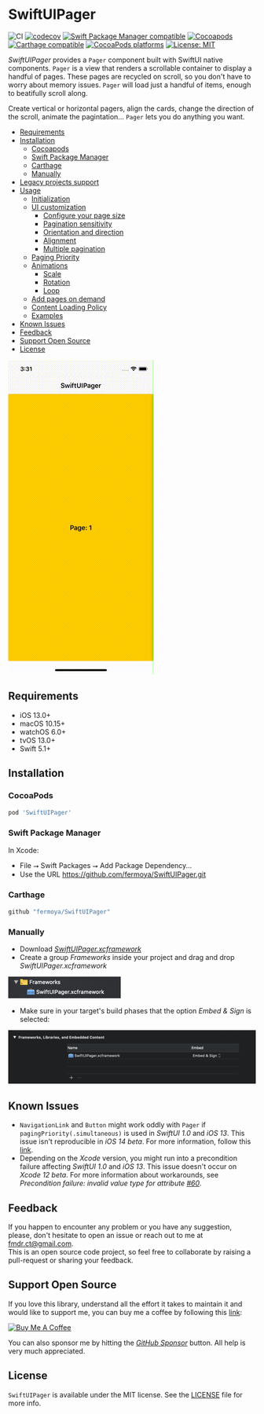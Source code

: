 # SwiftUIPager

![CI](https://github.com/fermoya/SwiftUIPager/workflows/Unit%20Tests/badge.svg)
[![codecov](https://codecov.io/gh/fermoya/SwiftUIPager/branch/develop/graph/badge.svg)](https://codecov.io/gh/fermoya/SwiftUIPager)
[![Swift Package Manager compatible](https://img.shields.io/badge/Swift%20Package%20Manager-compatible-brightgreen.svg)](https://github.com/apple/swift-package-manager)
[![Cocoapods](https://img.shields.io/cocoapods/v/SwiftUIPager.svg)](https://cocoapods.org/pods/SwiftUIPager)
[![Carthage compatible](https://img.shields.io/badge/Carthage-compatible-4BC51D.svg?style=flat)](https://github.com/Carthage/Carthage)
[![CocoaPods platforms](https://img.shields.io/cocoapods/p/SwiftUIPager.svg)](https://cocoapods.org/pods/SwiftUIPager)
[![License: MIT](https://img.shields.io/badge/License-MIT-yellow.svg)](https://opensource.org/licenses/MIT)

_SwiftUIPager_ provides  a `Pager` component built with SwiftUI native components. `Pager` is a view that renders a scrollable container to display a handful of pages. These pages are recycled on scroll, so you don't have to worry about memory issues. `Pager` will load just a handful of items, enough to beatifully scroll along.

Create vertical or horizontal pagers, align the cards, change the direction of the scroll, animate the pagintation... `Pager` lets you do anything you want.

- [Requirements](#requirements)
- [Installation](#installation)
    - [Cocoapods](#cocoapods)
    - [Swift Package Manager](#swift-package-manager)
    - [Carthage](#carthage)
    - [Manually](#manually)
- [Legacy projects support](Documentation/Legacy.md)
- [Usage](Documentation/Usage.md)
    - [Initialization](Documentation/Usage.md#initialization)
    - [UI customization](Documentation/Usage.md#ui-customization)
        - [Configure your page size](Documentation/Usage.md#configure-your-page-size)
        - [Pagination sensitivity](Documentation/Usage.md#pagination-sensitivity)
        - [Orientation and direction](Documentation/Usage.md#orientation-and-direction)
        - [Alignment](Documentation/Usage.md#alignment)
        - [Multiple pagination](Documentation/Usage.md#multiple-pagination)
    - [Paging Priority](Documentation/Usage.md#paging-priority)
    - [Animations](Documentation/Usage.md#animations)
        - [Scale](Documentation/Usage.md#scale)
        - [Rotation](Documentation/Usage.md#rotation)
        - [Loop](Documentation/Usage.md#loop)
    - [Add pages on demand](Documentation/Usage.md#add-pages-on-demand)
    - [Content Loading Policy](Documentation/Usage.md#content-loading-policy)
    - [Examples](Documentation/Usage.md#examples)
- [Known Issues](#known-issues)
- [Feedback](#feedback)
- [Support Open Source](#support-open-source)
- [License](#license)

<img src="resources/usage/example-of-usage.gif" alt="Example of usage"/>
        
## Requirements
* iOS 13.0+
* macOS 10.15+
* watchOS 6.0+
* tvOS 13.0+
* Swift 5.1+

## Installation

### CocoaPods
```ruby
pod 'SwiftUIPager'
```
### Swift Package Manager

In Xcode:
* File ⭢ Swift Packages ⭢ Add Package Dependency...
* Use the URL https://github.com/fermoya/SwiftUIPager.git

### Carthage

```swift
github "fermoya/SwiftUIPager"
```

### Manually
* Download _[SwiftUIPager.xcframework](SwiftUIPager.xcframework)_
* Create a group _Frameworks_ inside your project and drag and drop _SwiftUIPager.xcframework_
<img src="resources/installation/manual-installation-step-1.png" alt="Manual Installation Step 1" width="229"/>

* Make sure in your target's build phases that the option _Embed & Sign_ is selected:
<img src="resources/installation/manual-installation-step-2.png" alt="Manual Installation Step 2" width="755"/>

## Known Issues
* `NavigationLink` and `Button` might work oddly with `Pager` if `pagingPriority(.simultaneous)` is used in _SwiftUI 1.0_ and _iOS 13_. This issue isn't reproducible in _iOS 14 beta_. For more information, follow this [link](https://stackoverflow.com/questions/58440469/swiftui-navigationlink-and-scrollview-drag-gesture-colliding).
* Depending on the _Xcode_ version, you might run into a precondition failure affecting _SwiftUI 1.0_ and _iOS 13_. This issue doesn't occur on _Xcode 12 beta_. For more information about workarounds, see _Precondition failure: invalid value type for attribute [#60](https://github.com/fermoya/SwiftUIPager/issues/60)_.

## Feedback
If you happen to encounter any problem or you have any suggestion, please, don't hesitate to open an issue or reach out to me at [fmdr.ct@gmail.com](mailto:fmdr.ct@gmail.com).  
This is an open source code project, so feel free to collaborate by raising a pull-request or sharing your feedback. 

## Support Open Source

If you love this library, understand all the effort it takes to maintain it and would like to  support me, you can buy me a coffee by following this [link](https://www.buymeacoffee.com/fermoya):

<a href="https://www.buymeacoffee.com/fermoya" target="_blank"><img src="https://cdn.buymeacoffee.com/buttons/default-orange.png" alt="Buy Me A Coffee" style="height: 51px !important;width: 217px !important;" ></a>

You can also sponsor me by hitting the [_GitHub Sponsor_](https://github.com/sponsors/fermoya) button. All help is very much appreciated.

## License  

`SwiftUIPager` is available under the MIT license. See the [LICENSE](/LICENSE) file for more info.
